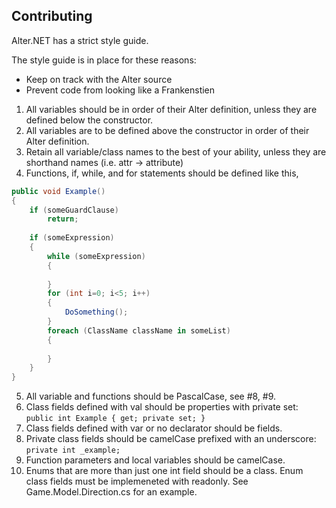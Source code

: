 
## Contributing

Alter.NET has a strict style guide.

The style guide is in place for these reasons:
* Keep on track with the Alter source
* Prevent code from looking like a Frankenstien

1. All variables should be in order of their Alter definition, unless they are defined below the constructor.
2. All variables are to be defined above the constructor in order of their Alter definition.
3. Retain all variable/class names to the best of your ability, unless they are shorthand names (i.e. attr -> attribute)
4. Functions, if, while, and for statements should be defined like this,
```cs
public void Example()
{
	if (someGuardClause)
		return;
	
	if (someExpression)
	{
		while (someExpression)
		{
			
		}
		for (int i=0; i<5; i++)
		{
			DoSomething();
		}
		foreach (ClassName className in someList)
		{
			
		}
	}
}
```
5. All variable and functions should be PascalCase, see #8, #9.
6. Class fields defined with val should be properties with private set: `public int Example { get; private set; }`
7. Class fields defined with var or no declarator should be fields.
8. Private class fields should be camelCase prefixed with an underscore: `private int _example;`
9. Function parameters and local variables should be camelCase.
10. Enums that are more than just one int field should be a class. Enum class fields must be implemeneted with readonly. See Game.Model.Direction.cs for an example.


